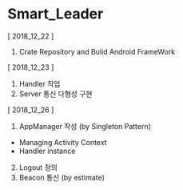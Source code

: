 # Smart_Leader

[ 2018_12_22 ]
1. Crate Repository and Bulid Android FrameWork

[ 2018_12_23 ]
1. Handler 작업
2. Server 통신 다형성 구현

[ 2018_12_26 ]
1. AppManager 작성 (by Singleton Pattern)
 - Managing Activity Context
 - Handler instance
2. Logout 정의
3. Beacon 통신 (by estimate)
